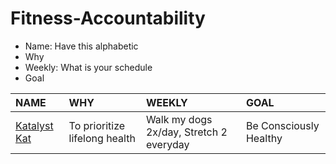 # Fitness-Accountability

- Name: Have this alphabetic
- Why
- Weekly: What is your schedule
- Goal

| NAME | WHY | WEEKLY | GOAL |
| :--- | :--- | :--- | :--- |
| [Katalyst Kat](https://github.com/katalystkat) | To prioritize lifelong health| Walk my dogs 2x/day, Stretch 2 everyday | Be Consciously Healthy |
